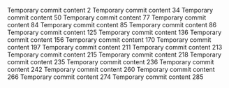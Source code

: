 Temporary commit content 2
Temporary commit content 34
Temporary commit content 50
Temporary commit content 77
Temporary commit content 84
Temporary commit content 85
Temporary commit content 86
Temporary commit content 125
Temporary commit content 136
Temporary commit content 156
Temporary commit content 170
Temporary commit content 197
Temporary commit content 211
Temporary commit content 213
Temporary commit content 215
Temporary commit content 218
Temporary commit content 235
Temporary commit content 236
Temporary commit content 242
Temporary commit content 260
Temporary commit content 266
Temporary commit content 274
Temporary commit content 285
